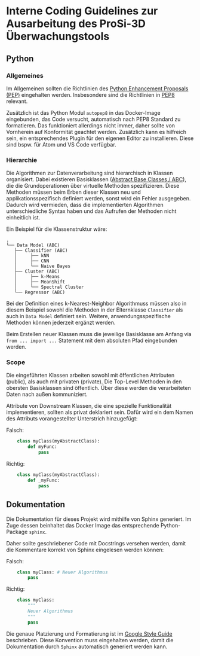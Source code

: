 # Interne Coding Guidelines zur Ausarbeitung des ProSi-3D Überwachungstools

## Python

### Allgemeines

Im Allgemeinen sollten die Richtlinien des [Python Enhancement Proposals (PEP)](https://www.python.org/dev/peps/) eingehalten werden. Insbesondere sind die Richtlinien in [PEP8](https://www.python.org/dev/peps/pep-0008/) relevant.

Zusätzlich ist das Python Modul ```autopep8``` in das Docker-Image eingebunden, das Code versucht, automatisch nach PEP8 Standard zu formatieren. Das funktioniert allerdings nicht immer, daher sollte von Vornherein auf Konformität geachtet werden. Zusätzlich kann es hilfreich sein, ein entsprechendes Plugin für den eigenen Editor zu installieren. Diese sind bspw. für Atom und VS Code verfügbar.

### Hierarchie

Die Algorithmen zur Datenverarbeitung sind hierarchisch in Klassen organisiert. Dabei existieren Basisklassen ([Abstract Base Classes / ABC](https://docs.python.org/3/library/abc.html)), die die Grundoperationen über virtuelle Methoden spezifizieren. Diese Methoden müssen beim Erben dieser Klassen neu und applikationsspezifisch definiert werden, sonst wird ein Fehler ausgegeben.
Dadurch wird vermieden, dass die implementierten Algorithmen unterschiedliche Syntax haben und das Aufrufen der Methoden nicht einheitlich ist.

Ein Beispiel für die Klassenstruktur wäre:

```
.
└── Data Model (ABC)
   ├── Classifier (ABC)
   │     ├── kNN
   │     ├── CNN
   │     └── Naive Bayes
   ├── Cluster (ABC)
   │     ├── k-Means
   │     ├── MeanShift
   │     └── Spectral Cluster
   └── Regressor (ABC)
```

Bei der Definition eines k-Nearest-Neighbor Algorithmuss müssen also in diesem Beispiel sowohl die Methoden in der Elternklasse ```Classifier``` als auch in ```Data Model``` definiert sein. Weitere, anwendungsspezifische Methoden können jederzeit ergänzt werden.

Beim Erstellen neuer Klassen muss die jeweilige Basisklasse am Anfang via ```from ... import ...``` Statement mit dem absoluten Pfad eingebunden werden.

### Scope

Die eingeführten Klassen arbeiten sowohl mit öffentlichen Attributen (public), als auch mit privaten (private). Die Top-Level Methoden in den obersten Basisklassen sind öffentlich. Über diese werden die verarbeiteten Daten nach außen kommuniziert.

Attribute von Downstream Klassen, die eine spezielle Funktionalität implementieren, sollten als privat deklariert sein. Dafür wird ein dem Namen des Attributs vorangestellter Unterstrich hinzugefügt:

Falsch:
```python
    class myClass(myAbstractClass):
        def myFunc:
            pass
```

Richtig:
```python
    class myClass(myAbstractClass):
        def _myFunc:
            pass
```

## Dokumentation

Die Dokumentation für dieses Projekt wird mithilfe von Sphinx generiert. Im Zuge dessen beinhaltet das Docker Image das entsprechende Python-Package ```sphinx```. 

Daher sollte geschriebener Code mit Docstrings versehen werden, damit die Kommentare korrekt von Sphinx eingelesen werden können:

Falsch:
```python
    class myClass: # Neuer Algorithmus
        pass
```

Richtig:
```python
    class myClass:
        """
        Neuer Algorithmus
        """
        pass
```

Die genaue Platzierung und Formatierung ist im [Google Style Guide](https://github.com/google/styleguide/blob/gh-pages/pyguide.md#38-comments-and-docstrings) beschrieben. Diese Konvention muss eingehalten werden, damit die Dokumentation durch `Sphinx` automatisch generiert werden kann.
